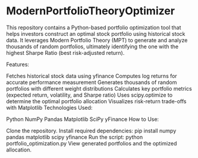 # ModernPortfolioTheoryOptimizer
This repository contains a Python-based portfolio optimization tool that helps investors construct an optimal stock portfolio using historical stock data. It leverages Modern Portfolio Theory (MPT) to generate and analyze thousands of random portfolios, ultimately identifying the one with the highest Sharpe Ratio (best risk-adjusted return).

Features:

Fetches historical stock data using yfinance
Computes log returns for accurate performance measurement
Generates thousands of random portfolios with different weight distributions
Calculates key portfolio metrics (expected return, volatility, and Sharpe ratio)
Uses scipy.optimize to determine the optimal portfolio allocation
Visualizes risk-return trade-offs with Matplotlib
Technologies Used:

Python
NumPy
Pandas
Matplotlib
SciPy
yFinance
How to Use:

Clone the repository.
Install required dependencies: pip install numpy pandas matplotlib scipy yfinance
Run the script: python portfolio_optimization.py
View generated portfolios and the optimized allocation.
